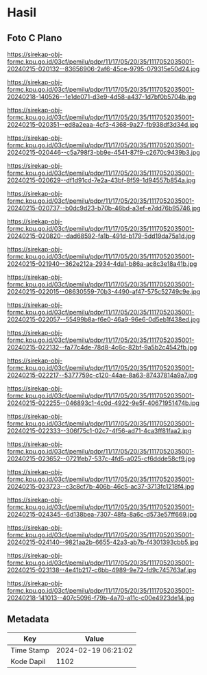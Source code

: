 # Hasil

## Foto C Plano

https://sirekap-obj-formc.kpu.go.id/03cf/pemilu/pdpr/11/17/05/20/35/1117052035001-20240215-020132--83656906-2af6-45ce-9795-079315e50d24.jpg

https://sirekap-obj-formc.kpu.go.id/03cf/pemilu/pdpr/11/17/05/20/35/1117052035001-20240218-140526--1e1de071-d3e9-4d58-a437-1d7bf0b5704b.jpg

https://sirekap-obj-formc.kpu.go.id/03cf/pemilu/pdpr/11/17/05/20/35/1117052035001-20240215-020351--ed8a2eaa-4cf3-4368-9a27-fb938df3d34d.jpg

https://sirekap-obj-formc.kpu.go.id/03cf/pemilu/pdpr/11/17/05/20/35/1117052035001-20240215-020446--c5a798f3-bb9e-4541-87f9-c2670c9439b3.jpg

https://sirekap-obj-formc.kpu.go.id/03cf/pemilu/pdpr/11/17/05/20/35/1117052035001-20240215-020629--df1d91cd-7e2a-43bf-8f59-1d94557b854a.jpg

https://sirekap-obj-formc.kpu.go.id/03cf/pemilu/pdpr/11/17/05/20/35/1117052035001-20240215-020737--b0dc9d23-b70b-46bd-a3ef-e7dd76b95746.jpg

https://sirekap-obj-formc.kpu.go.id/03cf/pemilu/pdpr/11/17/05/20/35/1117052035001-20240215-020820--dad68592-fa1b-491d-b179-5dd19da75a1d.jpg

https://sirekap-obj-formc.kpu.go.id/03cf/pemilu/pdpr/11/17/05/20/35/1117052035001-20240215-021940--362e212a-2934-4da1-b86a-ac8c3e18a41b.jpg

https://sirekap-obj-formc.kpu.go.id/03cf/pemilu/pdpr/11/17/05/20/35/1117052035001-20240215-022015--08630559-70b3-4490-af47-575c52749c9e.jpg

https://sirekap-obj-formc.kpu.go.id/03cf/pemilu/pdpr/11/17/05/20/35/1117052035001-20240215-022057--55499b8a-f6e0-46a9-96e6-0d5eb1f438ed.jpg

https://sirekap-obj-formc.kpu.go.id/03cf/pemilu/pdpr/11/17/05/20/35/1117052035001-20240215-022132--fa77c4de-78d8-4c6c-82bf-9a5b2c4542fb.jpg

https://sirekap-obj-formc.kpu.go.id/03cf/pemilu/pdpr/11/17/05/20/35/1117052035001-20240215-022217--5377759c-c120-44ae-8a63-87437814a9a7.jpg

https://sirekap-obj-formc.kpu.go.id/03cf/pemilu/pdpr/11/17/05/20/35/1117052035001-20240215-022255--046893c1-4c0d-4922-9e5f-40671951474b.jpg

https://sirekap-obj-formc.kpu.go.id/03cf/pemilu/pdpr/11/17/05/20/35/1117052035001-20240215-022333--306f75c1-02c7-4f56-ad71-4ca3ff81faa2.jpg

https://sirekap-obj-formc.kpu.go.id/03cf/pemilu/pdpr/11/17/05/20/35/1117052035001-20240215-023652--0721feb7-537c-4fd5-a025-cf6ddde58cf9.jpg

https://sirekap-obj-formc.kpu.go.id/03cf/pemilu/pdpr/11/17/05/20/35/1117052035001-20240215-023723--c3c8cf7b-406b-46c5-ac37-3713fc1218f4.jpg

https://sirekap-obj-formc.kpu.go.id/03cf/pemilu/pdpr/11/17/05/20/35/1117052035001-20240215-024345--6d138bea-7307-48fa-8a6c-d573e57ff669.jpg

https://sirekap-obj-formc.kpu.go.id/03cf/pemilu/pdpr/11/17/05/20/35/1117052035001-20240215-024140--9821aa2b-6655-42a3-ab7b-f4301393cbb5.jpg

https://sirekap-obj-formc.kpu.go.id/03cf/pemilu/pdpr/11/17/05/20/35/1117052035001-20240215-023138--4e41b217-c6bb-4989-9e72-fd9c745763af.jpg

https://sirekap-obj-formc.kpu.go.id/03cf/pemilu/pdpr/11/17/05/20/35/1117052035001-20240218-141013--407c5096-f79b-4a70-a11c-c00e4923de14.jpg


## Metadata

| Key        | Value               |
| ---------- | ------------------- |
| Time Stamp | 2024-02-19 06:21:02 |
| Kode Dapil | 1102                |



